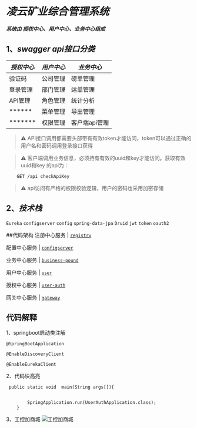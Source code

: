 # *凌云矿业综合管理系统* 
   __*系统由 授权中心、用户中心、业务中心组成*__

## 1、_swagger api接口分类_
 
 ***授权中心***    |  ***用户中心***  | ***业务中心***
 ---------- | -------- | ------  
 验证码      | 公司管理 | 磅单管理 
 登录管理      | 部门管理 | 运单管理 
 API管理      | 角色管理  |统计分析
  ******     |  菜单管理  | 导出管理  
  *******    |  权限管理  | 客户端api管理
 
 > ⚠️ API接口调用都需要头部带有有效token才能访问，token可以通过正确的用户名和密码调用登录接口获得
 
 > ⚠️ 客户端调用业务信息，必须持有有效的uuid和key才能访问。获取有效uuid和key 的api为：
 
        GET /api checkApiKey
 
 > ⚠️ api访问有严格的权限校验逻辑，用户的密码也采用加密存储

## 2、_技术栈_ 

`Eureka` `configserver` `config` `spring-data-jpa` `Druid` `jwt` `token` `oauth2`

##代码架构
注册中心服务      |  [ `registry`  ](registry/)

 配置中心服务    |    [`configserver`](configserver)
 
 业务中心服务    |     [ `business-pound` ](business-pound)
  
 用户中心服务    |   [`user`  ](user) 
  
 授权中心服务    |  [ `user-auth` ](user-auth)
  
 网关中心服务         |   [`gateway`  ](gateway)

## 代码解释
1、springboot启动类注解 

`@SpringBootApplication`

`@EnableDiscoveryClient`

`@EnableEurekaClient`

2、代码块高亮  
```
 public static void  main(String args[]){


        SpringApplication.run(UserAuthApplication.class);
    }
```  
3、工控加商城 
![工控加商城](https://51gkp-static.oss-cn-beijing.aliyuncs.com/normal/97E77B80CA2F47DB8CBBDA5EA73E2B15.jpeg)  
